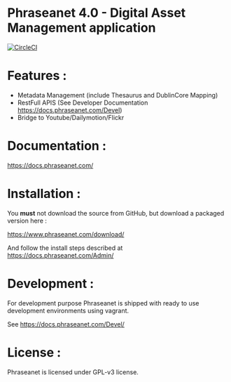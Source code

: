 Phraseanet 4.0 - Digital Asset Management application
=====================================================




[![CircleCI](https://circleci.com/gh/alchemy-fr/Phraseanet/tree/master.svg?style=shield)](https://circleci.com/gh/alchemy-fr/Phraseanet/tree/master)
# Features :

 - Metadata Management (include Thesaurus and DublinCore Mapping)
 - RestFull APIS (See Developer Documentation https://docs.phraseanet.com/Devel)
 - Bridge to Youtube/Dailymotion/Flickr

# Documentation :

https://docs.phraseanet.com/

# Installation :

You **must** not download the source from GitHub, but download a packaged version here :

https://www.phraseanet.com/download/

And follow the install steps described at https://docs.phraseanet.com/Admin/

# Development :

For development purpose Phraseanet is shipped with ready to use development environments using vagrant.

See https://docs.phraseanet.com/Devel/

# License :

Phraseanet is licensed under GPL-v3 license.


